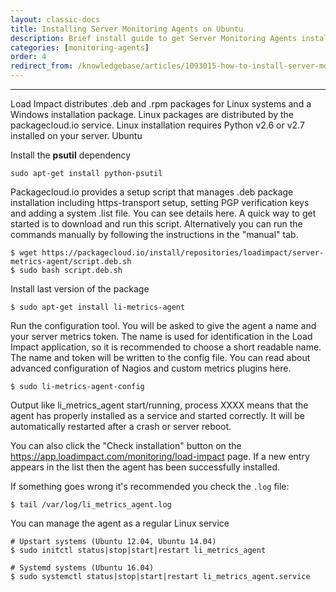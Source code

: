 ```yaml
---
layout: classic-docs
title: Installing Server Monitoring Agents on Ubuntu
description: Brief install guide to get Server Monitoring Agents installed on a server running Ubuntu
categories: [monitoring-agents]
order: 4
redirect_from: /knowledgebase/articles/1093015-how-to-install-server-monitoring-agents-ubuntu
---
```


***

Load Impact distributes .deb and .rpm packages for Linux systems and a Windows installation package. Linux packages are distributed by the packagecloud.io service. Linux installation requires Python v2.6 or v2.7 installed on your server.
Ubuntu

Install the **psutil** dependency
```
sudo apt-get install python-psutil
```
Packagecloud.io provides a setup script that manages .deb package installation including https-transport setup, setting PGP verification keys and adding a system .list file. You can see details here. A quick way to get started is to download and run this script. Alternatively you can run the commands manually by following the instructions in the "manual" tab.
```
$ wget https://packagecloud.io/install/repositories/loadimpact/server-metrics-agent/script.deb.sh
$ sudo bash script.deb.sh
```
Install last version of the package
```
$ sudo apt-get install li-metrics-agent
```
Run the configuration tool. You will be asked to give the agent a name and your server metrics token. The name is used for identification in the Load Impact application, so it is recommended to choose a short readable name. The name and token will be written to the config file. You can read about advanced configuration of Nagios and custom metrics plugins here.
```
$ sudo li-metrics-agent-config
```
Output like li_metrics_agent start/running, process XXXX means that the agent has properly installed as a service and started correctly. It will be automatically restarted after a crash or server reboot.

You can also click the "Check installation" button on the https://app.loadimpact.com/monitoring/load-impact page. If a new entry appears in the list then the agent has been successfully installed.



If something goes wrong it's recommended you check the `.log` file:
```
$ tail /var/log/li_metrics_agent.log
```
You can manage the agent as a regular Linux service
```
# Upstart systems (Ubuntu 12.04, Ubuntu 14.04)
$ sudo initctl status|stop|start|restart li_metrics_agent

# Systemd systems (Ubuntu 16.04)
$ sudo systemctl status|stop|start|restart li_metrics_agent.service
```
